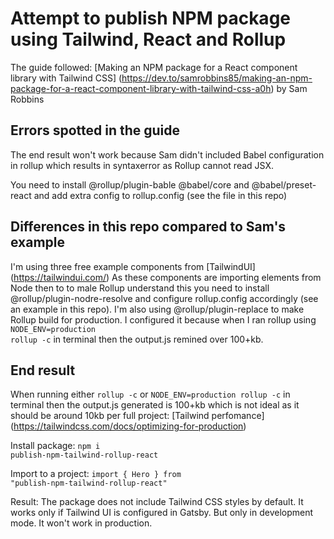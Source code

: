 # Attempt to publish NPM package using Tailwind, React and Rollup

The guide followed: [Making an NPM package for a React component library with Tailwind CSS] (https://dev.to/samrobbins85/making-an-npm-package-for-a-react-component-library-with-tailwind-css-a0h) by Sam Robbins

## Errors spotted in the guide

The end result won't work because Sam didn't included Babel configuration in rollup which results in syntaxerror as Rollup cannot read JSX.

You need to install @rollup/plugin-bable @babel/core and @babel/preset-react and add extra config to rollup.config (see the file in this repo)

## Differences in this repo compared to Sam's example

I'm using three free example components from [TailwindUI] (https://tailwindui.com/)
As these components are importing elements from Node then to to male Rollup understand this you need to install @rollup/plugin-nodre-resolve and configure rollup.config accordingly (see an example in this repo).
I'm also using @rollup/plugin-replace to make Rollup build for production. I configured it because when I ran rollup using <code>NODE_ENV=production rollup -c</code> in terminal then the output.js remined over 100+kb.

## End result

When running either <code>rollup -c</code> or <code>NODE_ENV=production rollup -c</code> in terminal then the output.js generated is 100+kb which is not ideal as it should be around 10kb per full project: [Tailwind perfomance] (https://tailwindcss.com/docs/optimizing-for-production)

Install package: <code>npm i publish-npm-tailwind-rollup-react</code>

Import to a project: <code>import { Hero } from "publish-npm-tailwind-rollup-react"</code>

Result: The package does not include Tailwind CSS styles by default. It works only if Tailwind UI is configured in Gatsby. But only in development mode. It won't work in production.
